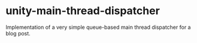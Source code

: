 # unity-main-thread-dispatcher
Implementation of a very simple queue-based main thread dispatcher for a blog post.
